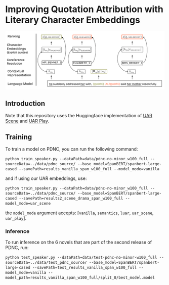 # Improving Quotation Attribution with Literary Character Embeddings

![](figures/booknlp_charemb.png "")
## Introduction

Note that this repository uses the Huggingface implementation of [UAR Scene](https://huggingface.co/gasmichel/UAR_scene) and [UAR Play](https://huggingface.co/gasmichel/UAR_Play). 

## Training 

To train a model on PDNC, you can run the following command:

```
python train_speaker.py --dataPath=data/pdnc-no-minor_w100_full --sourceData=../data/pdnc_source/ --base_model=SpanBERT/spanbert-large-cased --savePath=results_vanilla_span_w100_full --model_mode=vanilla
```

and if using our UAR embeddings, use:
```
python train_speaker.py --dataPath=data/pdnc-no-minor_w100_full --sourceData=../data/pdnc_source/ --base_model=SpanBERT/spanbert-large-cased --savePath=results2_scene_drama_span_w100_full --model_mode=uar_scene
```

the `model_mode` argument accepts: [`vanilla`, `semantics`, `luar`, `uar_scene`, `uar_play`].

### Inference

To run inference on the 6 novels that are part of the second release of PDNC, run:

```
python test_speaker.py --dataPath=data/test-pdnc-no-minor-w100_full --sourceData=../data/test_pdnc_source/ --base_model=SpanBERT/spanbert-large-cased --savePath=test_results_vanilla_span_w100_full --model_mode=vanilla --model_path=results_vanilla_span_w100_full/split_0/best_model.model
```
